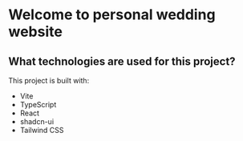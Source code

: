 # Welcome to personal wedding website

## What technologies are used for this project?

This project is built with:

- Vite
- TypeScript
- React
- shadcn-ui
- Tailwind CSS
